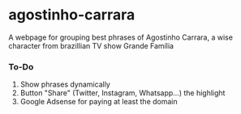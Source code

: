 # agostinho-carrara
A webpage for grouping best phrases of Agostinho Carrara, a wise character from brazillian TV show Grande Família

### To-Do
1. Show phrases dynamically
2. Button "Share" (Twitter, Instagram, Whatsapp...) the highlight
3. Google Adsense for paying at least the domain